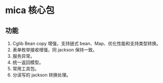 # mica 核心包

## 功能
1. Cglib Bean copy 增强，支持链式 bean、Map、优化性能和支持类型转换。
2. 表单枚举接收增强，同 jackson 保持一致。
3. 服务异常。
4. 统一返回模型。
5. 常用工具包。
6. 分读写的 jackson 转换处理。